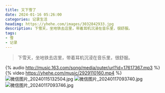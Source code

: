 ```yaml
---
title: 又下雪了
date: 2024-01-16 05:26:00
categories: 记录生活
headimg: https://yhehe.com/images/3032842933.jpg
description: 下雪天，坐地铁去店里，带着耳机沉浸在音乐里，很舒服。
tags:
- 雪
- 记录
---
```


>下雪天，坐地铁去店里，带着耳机沉浸在音乐里，很舒服。

{% audio http://music.163.com/song/media/outer/url?id=17617367.mp3 %}
{% video https://yhehe.com/music/2929110160.mp4 %}
![微信图片_20240115132504.jpg](https://yhehe.com/images/3032842933.jpg)
![微信图片_20240117093740.jpg](https://yhehe.com/images/1249358914.jpg)
![微信图片_20240117093746.jpg](https://yhehe.com/images/1437574502.jpg)

